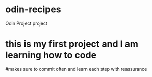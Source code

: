 # odin-recipes
Odin Project project

# this is my first project and I am learning how to code
#makes sure to commit often and learn each step with reassurance

